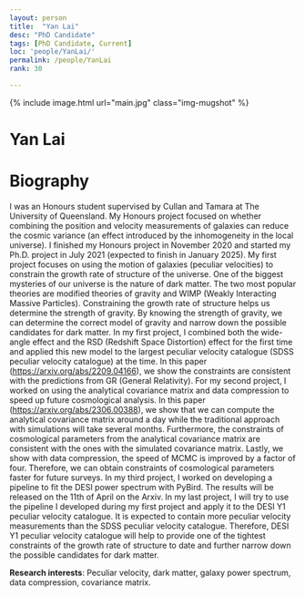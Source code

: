 ```yaml
---
layout: person
title:  "Yan Lai"
desc: "PhD Candidate"
tags: [PhD Candidate, Current]
loc: 'people/YanLai/'
permalink: /people/YanLai
rank: 30

---
```

 
{% include image.html url="main.jpg" class="img-mugshot" %}
<div class="text-center" markdown="1">

# Yan Lai

</div>
 
# Biography 
I was an Honours student supervised by Cullan and Tamara at The University of Queensland. My Honours project focused on whether combining the position and velocity measurements of galaxies can reduce the cosmic variance (an effect introduced by the inhomogeneity in the local universe). I finished my Honours project in November 2020 and started my Ph.D. project in July 2021 (expected to finish in January 2025). My first project focuses on using the motion of galaxies (peculiar velocities) to constrain the growth rate of structure of the universe. One of the biggest mysteries of our universe is the nature of dark matter. The two most popular theories are modified theories of gravity and WIMP (Weakly Interacting Massive Particles). Constraining the growth rate of structure helps us determine the strength of gravity. By knowing the strength of gravity, we can determine the correct model of gravity and narrow down the possible candidates for dark matter. In my first project, I combined both the wide-angle effect and the RSD (Redshift Space Distortion) effect for the first time and applied this new model to the largest peculiar velocity catalogue (SDSS peculiar velocity catalogue) at the time. In this paper (https://arxiv.org/abs/2209.04166), we show the constraints are consistent with the predictions from GR (General Relativity). For my second project, I worked on using the analytical covariance matrix and data compression to speed up future cosmological analysis. In this paper (https://arxiv.org/abs/2306.00388), we show that we can compute the analytical covariance matrix around a day while the traditional approach with simulations will take several months. Furthermore, the constraints of cosmological parameters from the analytical covariance matrix are consistent with the ones with the simulated covariance matrix. Lastly, we show with data compression, the speed of MCMC is improved by a factor of four. Therefore, we can obtain constraints of cosmological parameters faster for future surveys. In my third project, I worked on developing a pipeline to fit the DESI power spectrum with PyBird. The results will be released on the 11th of April on the Arxiv. In my last project, I will try to use the pipeline I developed during my first project and apply it to the DESI Y1 peculiar velocity catalogue. It is expected to contain more peculiar velocity measurements than the SDSS peculiar velocity catalogue. Therefore, DESI Y1 peculiar velocity catalogue will help to provide one of the tightest constraints of the growth rate of structure to date and further narrow down the possible candidates for dark matter. 

**Research interests**: Peculiar velocity, dark matter, galaxy power spectrum, data compression, covariance matrix.


